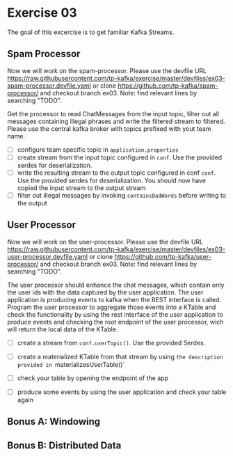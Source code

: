 # Exercise 03
The goal of this excercise is to get familiar Kafka Streams. 

## Spam Processor
Now we will work on the spam-processor. Please use the devfile URL https://raw.githubusercontent.com/tp-kafka/exercise/master/devfiles/ex03-spam-processor.devfile.yaml or clone https://github.com/tp-kafka/spam-processor/ and checkout branch ex03. Note: find relevant lines by searching "TODO".

Get the processor to read ChatMessages from the input topic, filter out all messages containing illegal phrases and write the filtered stream to filtered. Please use the central kafka broker with topics prefixed with yout team name.

- [ ] configure team specific topic in `application.properties`
- [ ] create stream from the input topic configured in `conf`. Use the provided serdes for deserialization.
- [ ] write the resulting stream to the output topic configured in conf `conf`. Use the provided serdes for deserialization. You should now have copied the input stream to the output stream
- [ ] filter out illegal messages by invoking `containsBadWords` before writing to the output

## User Processor
Now we will work on the user-processor. Please use the devfile URL https://raw.githubusercontent.com/tp-kafka/exercise/master/devfiles/ex03-user-processor.devfile.yaml or clone https://github.com/tp-kafka/user-processor/ and checkout branch ex03. Note: find relevant lines by searching "TODO".

The user processor should enhance the chat messages, which contain only the user ids with the data captured by the user application. The user application is producing events to kafka when the REST interface is called. Program the user processor to aggregate those events into a KTable and check the functionality by using the rest interface of the user application to produce events and checking the root endpoint of the user processor, wich will return the local data of the KTable.

- [ ] create a stream from `conf.userTopic()`. Use the provided Serdes.
- [ ] create a materialized KTable from that stream by using `the description provided in `materializesUserTable()`
- [ ] check your table by opening the endpoint of the app
- [ ] produce some events by using the user application and check your table again


## Bonus A: Windowing

## Bonus B: Distributed Data
